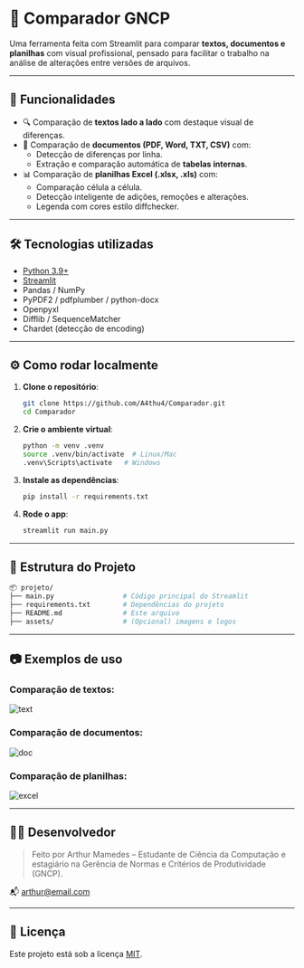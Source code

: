# 🧠 Comparador GNCP

Uma ferramenta feita com Streamlit para comparar **textos, documentos e planilhas** com visual profissional, pensado para facilitar o trabalho na análise de alterações entre versões de arquivos.

---

## 🚀 Funcionalidades

- 🔍 Comparação de **textos lado a lado** com destaque visual de diferenças.
- 📄 Comparação de **documentos (PDF, Word, TXT, CSV)** com:
  - Detecção de diferenças por linha.
  - Extração e comparação automática de **tabelas internas**.
- 📊 Comparação de **planilhas Excel (.xlsx, .xls)** com:
  - Comparação célula a célula.
  - Detecção inteligente de adições, remoções e alterações.
  - Legenda com cores estilo diffchecker.

---

## 🛠 Tecnologias utilizadas

- [Python 3.9+](https://www.python.org/)
- [Streamlit](https://streamlit.io/)
- Pandas / NumPy
- PyPDF2 / pdfplumber / python-docx
- Openpyxl
- Difflib / SequenceMatcher
- Chardet (detecção de encoding)

---

## ⚙️ Como rodar localmente

1. **Clone o repositório**:
   ```bash
   git clone https://github.com/A4thu4/Comparador.git
   cd Comparador
   ```

2. **Crie o ambiente virtual**:
   ```bash
   python -m venv .venv
   source .venv/bin/activate  # Linux/Mac
   .venv\Scripts\activate   # Windows
   ```

3. **Instale as dependências**:
   ```bash
   pip install -r requirements.txt
   ```

4. **Rode o app**:
   ```bash
   streamlit run main.py
   ```

---

## 📁 Estrutura do Projeto

```bash
📦 projeto/
├── main.py                 # Código principal do Streamlit
├── requirements.txt        # Dependências do projeto
├── README.md               # Este arquivo
├── assets/                 # (Opcional) imagens e logos
```

---

## 📷 Exemplos de uso

### Comparação de textos:
![text](https://github.com/seu-usuario/seu-repo/assets/example-text.gif)

### Comparação de documentos:
![doc](https://github.com/seu-usuario/seu-repo/assets/example-doc.gif)

### Comparação de planilhas:
![excel](https://github.com/seu-usuario/seu-repo/assets/example-excel.gif)

---

## 👨‍💻 Desenvolvedor

> Feito por Arthur Mamedes – Estudante de Ciência da Computação e estagiário na Gerência de Normas e Critérios de Produtividade (GNCP).

📬 arthur@email.com

---

## 📄 Licença

Este projeto está sob a licença [MIT](LICENSE).
